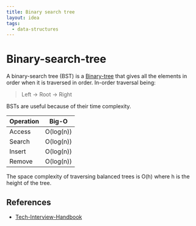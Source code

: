 ```yaml
---
title: Binary search tree
layout: idea
tags:
  - data-structures
---
```


# Binary-search-tree

A binary-search tree (BST) is a [Binary-tree](/computer-engineering/Binary-tree) that
gives all the elements in order when it is traversed in order. In-order
traversal being:

> Left -> Root -> Right

BSTs are useful because of their time complexity.

| Operation | Big-O     |
| --------- | --------- |
| Access    | O(log(n)) |
| Search    | O(log(n)) |
| Insert    | O(log(n)) |
| Remove    | O(log(n)) |

The space complexity of traversing balanced trees is O(h) where h is the height
of the tree.

## References

- [Tech-Interview-Handbook](/reference/Tech-Interview-Handbook)
